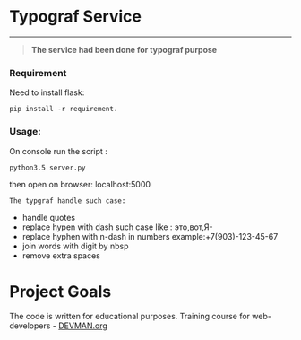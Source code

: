 # Typograf Service
____
> **The service  had been done for typograf purpose**

### Requirement
Need to install flask:
```
pip install -r requirement.
```
### Usage:
On console run the script :
```
python3.5 server.py 
```
then open on browser: localhost:5000
``` 
The typgraf handle such case:
```
*   handle quotes
*   replace hypen with dash such case like : это,вот,Я-
*   replace hyphen with n-dash in numbers example:+7(903)-123-45-67
*   join words with digit by nbsp
*   remove extra spaces


# Project Goals

The code is written for educational purposes. Training course for web-developers - [DEVMAN.org](https://devman.org)
